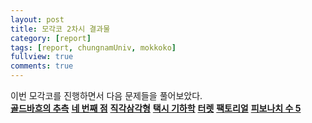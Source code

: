 ```yaml
---
layout: post
title: 모각코 2차시 결과물
category: [report]
tags: [report, chungnamUniv, mokkoko]
fullview: true
comments: true
---
```

이번 모각코를 진행하면서 다음 문제들을 풀어보았다.<br>
**[골드바흐의 추측](https://fault2000.github.io/algorithm/2022/01/07/baekjoon-9020.html)**
**[네 번째 점](https://fault2000.github.io/algorithm/2022/01/07/baekjoon-3009.html)**
**[직각삼각형](https://fault2000.github.io/algorithm/2022/01/07/baekjoon-4153.html)**
**[택시 기하학](https://fault2000.github.io/algorithm/2022/01/07/baekjoon-3053.html)**
**[터렛](https://fault2000.github.io/algorithm/2022/01/07/baekjoon-1002.html)**
**[팩토리얼](https://fault2000.github.io/algorithm/2022/01/07/baekjoon-10872.html)**
**[피보나치 수 5](https://fault2000.github.io/algorithm/2022/01/07/baekjoon-10870.html)**